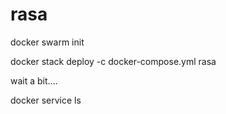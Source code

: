 # rasa
docker swarm init

docker stack deploy -c docker-compose.yml rasa

wait a bit....

docker service ls

